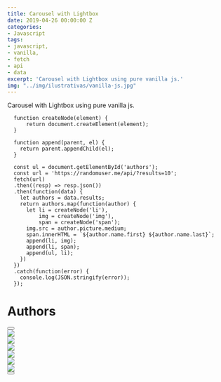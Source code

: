 ```yaml
---
title: Carousel with Lightbox
date: 2019-04-26 00:00:00 Z
categories:
- Javascript
tags:
- javascript,
- vanilla,
- fetch
- api
- data
excerpt: 'Carousel with Lightbox using pure vanilla js.'
img: "../img/ilustrativas/vanilla-js.jpg"
---
```


Carousel with Lightbox using pure vanilla js.

```javacript
  function createNode(element) {
      return document.createElement(element);
  }

  function append(parent, el) {
    return parent.appendChild(el);
  }

  const ul = document.getElementById('authors');
  const url = 'https://randomuser.me/api/?results=10';
  fetch(url)
  .then((resp) => resp.json())
  .then(function(data) {
    let authors = data.results;
    return authors.map(function(author) {
      let li = createNode('li'),
          img = createNode('img'),
          span = createNode('span');
      img.src = author.picture.medium;
      span.innerHTML = `${author.name.first} ${author.name.last}`;
      append(li, img);
      append(li, span);
      append(ul, li);
    })
  })
  .catch(function(error) {
    console.log(JSON.stringify(error));
  });
```
<h1>Authors</h1>
<div class="container-carousel">
    <section data-grid="row center" class="page-content">
        <button type="button" data-btn="link" data-control="#oculos-sol" class="icon" data-action="prev">
            <svg xmlns="https://www.w3.org/2000/svg" viewbox="0 0 129 129">
                <path d="M88.6 121.3c.8.8 1.8 1.2 2.9 1.2s2.1-.4 2.9-1.2c1.6-1.6 1.6-4.2 0-5.8l-51-51 51-51c1.6-1.6 1.6-4.2 0-5.8s-4.2-1.6-5.8 0l-54 53.9c-1.6 1.6-1.6 4.2 0 5.8l54 53.9z" />
            </svg>
        </button>
        <section id="oculos-sol" class="carousel" data-size="3" data-grid="row center justify" data-options="">
            <div class="slide" data-cell="shrink">
                <div class="foto">
                    <img data-lightbox src="{{site.baseurl}}/img/ilustrativas/black-panther.jpg" />
                </div>
            </div>
            <div class="slide" data-cell="shrink">
                <div class="foto">
                    <img data-lightbox src="{{site.baseurl}}/img/ilustrativas/profile-2.JPG" />
                </div>
            </div>
            <div class="slide" data-cell="shrink">
                <div class="foto">
                    <img data-lightbox src="{{site.baseurl}}/img/ilustrativas/profile.JPG" />
                </div>
            </div>
            <div class="slide">
                <div class="foto">
                    <img data-lightbox src="{{site.baseurl}}/img/ilustrativas/vanilla-js.jpg" />
                </div>
            </div>
            <div class="slide">
                <div class="foto">
                    <img data-lightbox src="{{site.baseurl}}/img/ilustrativas/black-panther.jpg" />
                </div>
            </div>
            <div class="slide">
                <div class="foto">
                    <img data-lightbox src="{{site.baseurl}}/img/ilustrativas/profile.jpg" />
                </div>
            </div>
        </section>
        <button type="button" data-btn="link" data-control="#oculos-sol" class="icon" data-action="next">
            <svg xmlns="https://www.w3.org/2000/svg" viewbox="0 0 129 129">
                <path d="M40.4 121.3c-.8.8-1.8 1.2-2.9 1.2s-2.1-.4-2.9-1.2c-1.6-1.6-1.6-4.2 0-5.8l51-51-51-51c-1.6-1.6-1.6-4.2 0-5.8 1.6-1.6 4.2-1.6 5.8 0l53.9 53.9c1.6 1.6 1.6 4.2 0 5.8l-53.9 53.9z" />
            </svg>
        </button>
    </section>
</div>
